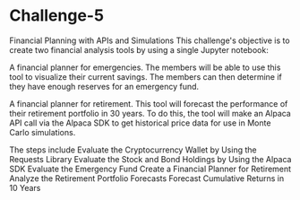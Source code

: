 # Challenge-5
Financial Planning with APIs and Simulations
This challenge's objective is to create two financial analysis tools by using a single Jupyter notebook:

A financial planner for emergencies. The members will be able to use this tool to visualize their current savings. The members can then determine if they have enough reserves for an emergency fund.

A financial planner for retirement. This tool will forecast the performance of their retirement portfolio in 30 years. To do this, the tool will make an Alpaca API call via the Alpaca SDK to get historical price data for use in Monte Carlo simulations.

The steps include
Evaluate the Cryptocurrency Wallet by Using the Requests Library
Evaluate the Stock and Bond Holdings by Using the Alpaca SDK
Evaluate the Emergency Fund
Create a Financial Planner for Retirement
Analyze the Retirement Portfolio Forecasts
Forecast Cumulative Returns in 10 Years

